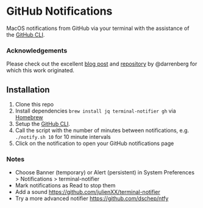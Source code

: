# GitHub Notifications

MacOS notifications from GitHub via your terminal with the assistance of the [GitHub CLI](https://cli.github.com/).

### Acknowledgements
Please check out the excellent [blog post](https://medium.com/doctolib/https-medium-com-darren-berg-customized-github-notifications-458f684a486e) and [repository](https://github.com/darrenberg/github-notifications) by @darrenberg for which this work originated.

## Installation

1. Clone this repo
1. Install dependencies `brew install jq terminal-notifier gh` via [Homebrew](https://brew.sh/)
1. Setup the [GitHub CLI](https://cli.github.com/manual/).
1. Call the script with the number of minutes between notifications, e.g. `./notify.sh 10` for 10 minute intervals
1. Click on the notification to open your GitHub notifications page

### Notes

- Choose Banner (temporary) or Alert (persistent) in System Preferences > Notifications > terminal-notifier
- Mark notifications as Read to stop them
- Add a sound https://github.com/julienXX/terminal-notifier
- Try a more advanced notifier https://github.com/dschep/ntfy
